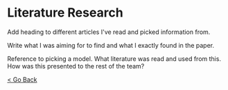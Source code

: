 # Literature Research

Add heading to different articles I've read and picked information from.

Write what I was aiming for to find and what I exactly found in the paper.

Reference to picking a model. What literature was read and used from this. How was this presented to the rest of the team? 

[<  Go Back](../README.md)
